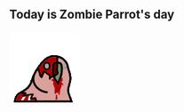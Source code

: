 <h2>Today is Zombie Parrot's day</h2><img src="https://raw.githubusercontent.com/jmhobbs/cultofthepartyparrot.com/master/parrots/hd/zombieparrot.gif" />